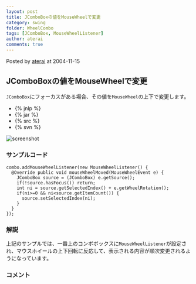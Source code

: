 ```yaml
---
layout: post
title: JComboBoxの値をMouseWheelで変更
category: swing
folder: WheelCombo
tags: [JComboBox, MouseWheelListener]
author: aterai
comments: true
---
```


Posted by [aterai](http://terai.xrea.jp/aterai.html) at 2004-11-15

## JComboBoxの値をMouseWheelで変更
`JComboBox`にフォーカスがある場合、その値を`MouseWheel`の上下で変更します。

- {% jnlp %}
- {% jar %}
- {% src %}
- {% svn %}

<!-- dummy comment line for breaking list -->

![screenshot](https://lh4.googleusercontent.com/_9Z4BYR88imo/TQTWm95sa5I/AAAAAAAAApg/1tiQsmg5QKw/s800/WheelCombo.png)

### サンプルコード
<pre class="prettyprint"><code>combo.addMouseWheelListener(new MouseWheelListener() {
  @Override public void mouseWheelMoved(MouseWheelEvent e) {
    JComboBox source = (JComboBox) e.getSource();
    if(!source.hasFocus()) return;
    int ni = source.getSelectedIndex() + e.getWheelRotation();
    if(ni&gt;=0 &amp;&amp; ni&lt;source.getItemCount()) {
      source.setSelectedIndex(ni);
    }
  }
});
</code></pre>

### 解説
上記のサンプルでは、一番上のコンボボックスに`MouseWheelListener`が設定され、マウスホイールの上下回転に反応して、表示される内容が順次変更されるようになっています。

### コメント
